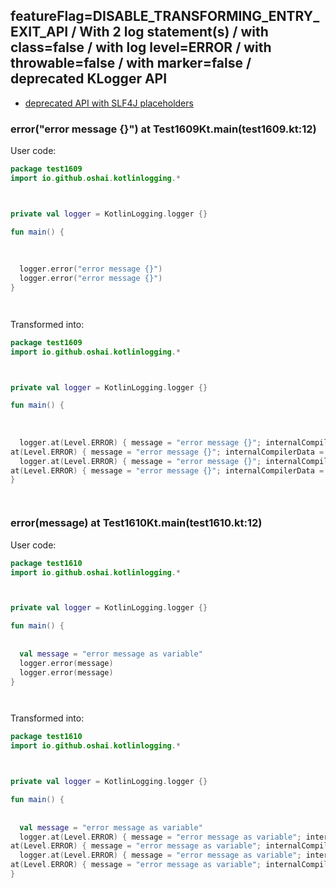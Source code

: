 ## featureFlag=DISABLE_TRANSFORMING_ENTRY_EXIT_API / With 2 log statement(s) / with class=false / with log level=ERROR / with throwable=false / with marker=false / deprecated KLogger API

* [deprecated API with SLF4J placeholders](deprecated-slf4j-placeholders.md)

###  error("error message {}") at Test1609Kt.main(test1609.kt:12)

User code:
```kotlin
package test1609
import io.github.oshai.kotlinlogging.*



private val logger = KotlinLogging.logger {}

fun main() {
  
  
  
  logger.error("error message {}")
  logger.error("error message {}")
}




```
  
Transformed into:
```kotlin
package test1609
import io.github.oshai.kotlinlogging.*



private val logger = KotlinLogging.logger {}

fun main() {
  
  
  
  logger.at(Level.ERROR) { message = "error message {}"; internalCompilerData = KLoggingEventBuilder.InternalCompilerData(messageTemplate = ""error message {}"", className = "test1609.Test1609Kt", methodName = "main", fileName = "test1609.kt", lineNumber = 12)
at(Level.ERROR) { message = "error message {}"; internalCompilerData = KLoggingEventBuilder.InternalCompilerData(messageTemplate = ""error message {}"", className = "test1609.Test1609Kt", methodName = "main", fileName = "test1609.kt", lineNumber = 13)
  logger.at(Level.ERROR) { message = "error message {}"; internalCompilerData = KLoggingEventBuilder.InternalCompilerData(messageTemplate = ""error message {}"", className = "test1609.Test1609Kt", methodName = "main", fileName = "test1609.kt", lineNumber = 12)
at(Level.ERROR) { message = "error message {}"; internalCompilerData = KLoggingEventBuilder.InternalCompilerData(messageTemplate = ""error message {}"", className = "test1609.Test1609Kt", methodName = "main", fileName = "test1609.kt", lineNumber = 13)
}




```

###  error(message) at Test1610Kt.main(test1610.kt:12)

User code:
```kotlin
package test1610
import io.github.oshai.kotlinlogging.*



private val logger = KotlinLogging.logger {}

fun main() {
  
  
  val message = "error message as variable"
  logger.error(message)
  logger.error(message)
}




```
  
Transformed into:
```kotlin
package test1610
import io.github.oshai.kotlinlogging.*



private val logger = KotlinLogging.logger {}

fun main() {
  
  
  val message = "error message as variable"
  logger.at(Level.ERROR) { message = "error message as variable"; internalCompilerData = KLoggingEventBuilder.InternalCompilerData(messageTemplate = "message", className = "test1610.Test1610Kt", methodName = "main", fileName = "test1610.kt", lineNumber = 12)
at(Level.ERROR) { message = "error message as variable"; internalCompilerData = KLoggingEventBuilder.InternalCompilerData(messageTemplate = "message", className = "test1610.Test1610Kt", methodName = "main", fileName = "test1610.kt", lineNumber = 13)
  logger.at(Level.ERROR) { message = "error message as variable"; internalCompilerData = KLoggingEventBuilder.InternalCompilerData(messageTemplate = "message", className = "test1610.Test1610Kt", methodName = "main", fileName = "test1610.kt", lineNumber = 12)
at(Level.ERROR) { message = "error message as variable"; internalCompilerData = KLoggingEventBuilder.InternalCompilerData(messageTemplate = "message", className = "test1610.Test1610Kt", methodName = "main", fileName = "test1610.kt", lineNumber = 13)
}




```

